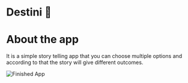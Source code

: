 # Destini 🤔

# About the app

It is a simple story telling app that you can choose multiple options and according to that
the story will give different outcomes.


![Finished App](https://github.com/londonappbrewery/Images/blob/master/Destini.gif)